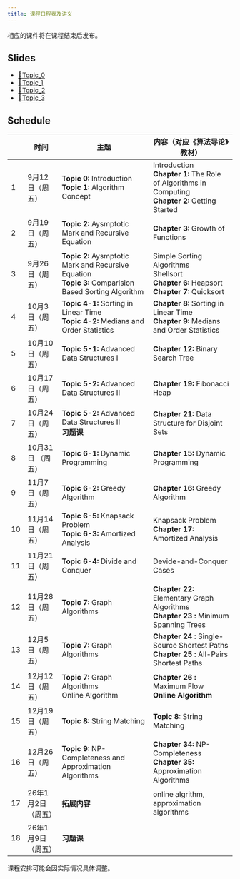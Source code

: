 ```yaml
---
title: 课程日程表及讲义
---
```


相应的课件将在课程结束后发布。

## Slides

- [🔗Topic_0](Algorithm_2025_Topic_0.pdf)
- [🔗Topic_1](Algorithm_2025_Topic_1.pdf)
- [🔗Topic_2](Algorithm_2025_Topic_2.pdf)
- [🔗Topic_3](Algorithm_2025_Topic_3.pdf)

<!-- 

- [🔗Topic_4_1](Algorithm_2025_Topic_4_1(Ch8).pdf)
- [🔗Topic_4_2](Algorithm_2025_Topic_4_2(Ch9).pdf)
- [🔗Topic_5_1](Algorithm_2025_Topic_5_1.pdf)
- [🔗Topic_5_2](Algorithm_2025_Topic_5_2.pdf)
- [🔗Topic_6_1](Algorithm_2025_Topic_6_1.pdf)
- [🔗Topic_6_2](Algorithm_2025_Topic_6_2.pdf)
- [🔗Topic_6_3](Algorithm_2025_Topic_6_3.pdf)
- [🔗Topic_6_4](Algorithm_2025_Topic_6_4.pdf)
- [🔗Topic_6_5](Algorithm_2025_Topic_6_5(01KnapsackProblem).pdf)
- [🔗Topic_7_Ch22](Algorithm_2025_Topic_7_Ch22.pdf)
- [🔗Topic_7_Ch23](Algorithm_2025_Topic_7_Ch23.pdf)
- [🔗Topic_7_Ch24](Algorithm_2025_Topic_7_Ch24.pdf)
- [🔗Topic_7_Ch25](Algorithm_2025_Topic_7_Ch25.pdf)
- [🔗Topic_7_Ch26](Algorithm_2025_Topic_7_Ch26.pdf) 
- [🔗Topic_OnlineAlgorithm](Algorithm_2025_Topic_OnlineAlgorithm.pdf) 
- [🔗Topic_8_Ch32](Algorithm_2025_Topic_8_Ch32.pdf) 
- [🔗Topic_9_1](Algorithm_2025_Topic_9_1.pdf) 
- [🔗Topic_9_2](Algorithm_2025_Topic_9_2.pdf) 

-- >

## 资料

<!-- - [🔗背包九讲](背包九讲.pdf) -->

## Schedule

|      | 时间              | 主题                                                         | 内容（对应《算法导论》教材）                                 |
| ---- | ----------------- | ------------------------------------------------------------ | ------------------------------------------------------------ |
| 1    | 9月12日（周五）    | **Topic 0:**  Introduction<br />**Topic 1:**  Algorithm Concept | Introduction<br />**Chapter 1:**  The Role of Algorithms in Computing<br />**Chapter 2:**  Getting Started |
| 2    | 9月19日（周五）    | **Topic 2:**  Aysmptotic Mark and Recursive Equation        | **Chapter 3:**  Growth of Functions                              |
| 3    | 9月26日（周五）   | **Topic 2:**  Aysmptotic Mark and Recursive Equation<br />**Topic 3:**  Comparision Based Sorting Algorithm | Simple Sorting Algorithms<br />Shellsort<br />**Chapter 6:** Heapsort<br />**Chapter 7:** Quicksort                          |
| 4    | 10月3日（周五）   | **Topic 4-1:**  Sorting in Linear Time<br />**Topic 4-2:**  Medians and Order Statistics | **Chapter 8:** Sorting in Linear Time<br />**Chapter 9:** Medians and Order Statistics |
| 5    | 10月10日（周五）   | **Topic 5-1:**  Advanced Data Structures I | **Chapter 12:**  Binary Search Tree |
| 6    | 10月17日（周五）   | **Topic 5-2:**  Advanced Data Structures II                  | **Chapter 19:** Fibonacci Heap            |
| 7   | 10月24日（周五）  | **Topic 5-2:**  Advanced Data Structures II<br />**习题课**| **Chapter 21:** Data Structure for Disjoint Sets  |
| 8   | 10月31日 （周五） | **Topic 6-1:**  Dynamic Programming                          | **Chapter 15:** Dynamic Programming                          |
| 9   | 11月7日（周五）  | **Topic 6-2:**  Greedy Algorithm                              | **Chapter 16:**  Greedy Algorithm      |
| 10   | 11月14日（周五）   | **Topic 6-5:** Knapsack Problem<br />**Topic 6-3:**  Amortized Analysis| Knapsack Problem<br />**Chapter 17:**  Amortized Analysis|
| 11   | 11月21日（周五）   | **Topic 6-4:**  Divide and Conquer                           | Devide-and-Conquer Cases                                     |
| 12   | 11月28日（周五）  | **Topic 7:** Graph Algorithms                                | **Chapter 22:**  Elementary Graph Algorithms<br />**Chapter 23 :** Minimum Spanning Trees |
| 13   | 12月5日（周五）  | **Topic 7:** Graph Algorithms                                | **Chapter 24 :** Single-Source Shortest Paths<br />**Chapter 25 :** All-Pairs Shortest Paths|
| 14   | 12月12日（周五）  | **Topic 7:** Graph Algorithms<br />Online Algorithm      | **Chapter 26 :** Maximum Flow<br />**Online Algorithm**      |
| 15   | 12月19日（周五）  | **Topic 8:** String Matching                                 | **Topic 8:** String Matching                                 |
| 16   | 12月26日（周五）  | **Topic 9:** NP-Completeness and Approximation Algorithms    | **Chapter 34:** NP-Completeness<br />**Chapter 35:** Approximation Algorithms |
| 17   | 26年1月2日（周五）  | **拓展内容**                                             |  online algrithm, approximation algorithms          |
| 18   | 26年1月9日（周五）  | **习题课**                        |   |

课程安排可能会因实际情况具体调整。